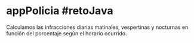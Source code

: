 # appPolicia #retoJava
Calculamos las infracciones diarias matinales, vespertinas y nocturnas en función del porcentaje según el horario ocurrido.
